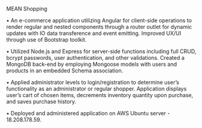 MEAN Shopping

• An e-commerce application utilizing Angular for client-side operations to render regular and nested components through a router outlet for dynamic updates with IO data transference and event emitting. Improved UX/UI through use of Bootstrap toolkit.

•	Utilized Node.js and Express for server-side functions including full CRUD, bcrypt passwords, user authentication, and other validations. Created a MongoDB back-end by employing Mongoose models with users and products in an embedded Schema association.

•	Applied administrator levels to login/registration to determine user’s functionality as an administrator or regular shopper. Application displays user’s cart of chosen items, decrements inventory quantity upon purchase, and saves purchase history.  

•	Deployed and administered application on AWS Ubuntu server - 18.208.178.59.
